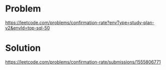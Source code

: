 # Problem
https://leetcode.com/problems/confirmation-rate?envType=study-plan-v2&envId=top-sql-50


# Solution
https://leetcode.com/problems/confirmation-rate/submissions/1555806771
